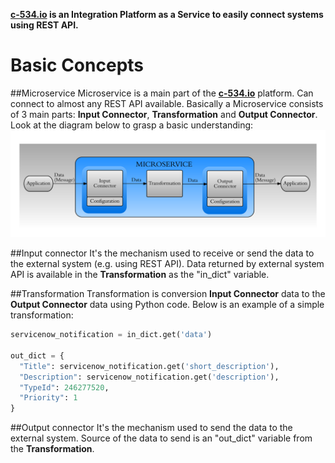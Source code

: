 **<a href="http://app.c-534.io" target="_blank">c-534.io</a> is an Integration Platform as a Service to easily connect systems using REST API.**

# Basic Concepts
##Microservice 
Microservice is a main part of the **<a href="http://app.c-534.io" target="_blank">c-534.io</a>** platform. Can connect to almost any REST API available. Basically a Microservice consists of 3 main parts: **Input Connector**, **Transformation** and **Output Connector**. Look at the diagram below to grasp a basic understanding:
![](https://github.com/C-534/documentation/blob/master/images/02_microservice_diagram.png)

##Input connector
It's the mechanism used to receive or send the data to the external system (e.g. using REST API). Data returned by external system API is available in the **Transformation** as the "in_dict" variable.

##Transformation
Transformation is conversion **Input Connector** data to the **Output Connector** data using Python code. Below is an example of a simple transformation:
```Python
servicenow_notification = in_dict.get('data')

out_dict = {
  "Title": servicenow_notification.get('short_description'),
  "Description": servicenow_notification.get('description'),
  "TypeId": 246277520,
  "Priority": 1 
}
```

##Output connector
It's the mechanism used to send the data to the external system. Source of the data to send is an "out_dict" variable from the **Transformation**.